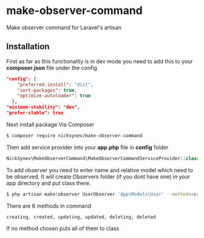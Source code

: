 # make-observer-command
Make observer command for Laravel's artisan
## Installation
First as far as this functionality is in dev mode you need to add this to your **composer.json** file under the config
```json
"config": {
    "preferred-install": "dist",
    "sort-packages": true,
    "optimize-autoloader": true
  },
"minimum-stability": "dev",
"prefer-stable": true
```
Next install package Via Composer

```bash
$ composer require nicksynev/make-observer-command
```
Then add service provider into your **app.php** file in **config** folder
```php
NickSynev\MakeObserverCommand\MakeObserverCommandServiceProvider::class,
```
To add observer you need to enter name and relative model which need to be observed. It will create Observers folder (if you dont have one) in your app directory and put class there.
```bash
$ php artisan make:observer UserObserver 'App\Models\User' --methods=created,updated
```
There are 6 methods in command

```creating, created, updating, updated, deleting, deleted```

If no method chosen puts all of them to class
